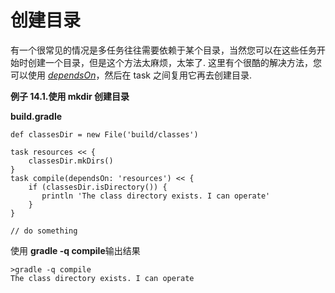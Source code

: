 # 创建目录

有一个很常见的情况是多任务往往需要依赖于某个目录，当然您可以在这些任务开始时创建一个目录，但是这个方法太麻烦，太笨了. 这里有个很酷的解决方法，您可以使用 <u>*dependsOn*</u>，然后在 task 之间复用它再去创建目录.

**例子 14.1.使用 mkdir 创建目录**

**build.gradle**

    def classesDir = new File('build/classes')

    task resources << {
        classesDir.mkDirs()
    }
    task compile(dependsOn: 'resources') << {
        if (classesDir.isDirectory()) {
           println 'The class directory exists. I can operate'
        }
    }

    // do something

使用 **gradle -q compile**输出结果

    >gradle -q compile
    The class directory exists. I can operate
